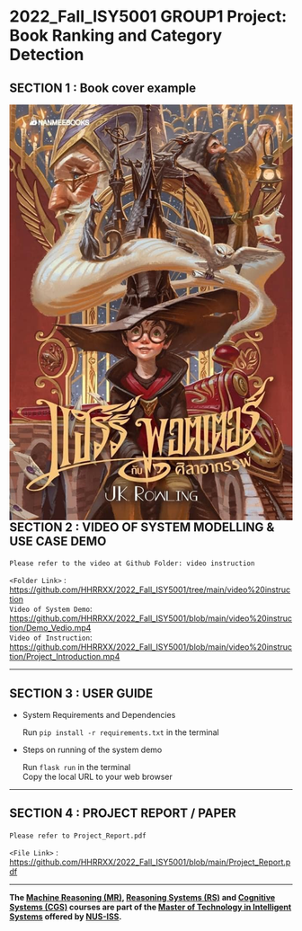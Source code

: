 # 2022_Fall_ISY5001 GROUP1 Project: Book Ranking and Category Detection

## SECTION 1 : Book cover example

<img src="static/images/HP.jpg"
     style="float: left; margin-right: 0px;" />

---  

## SECTION 2 : VIDEO OF SYSTEM MODELLING & USE CASE DEMO
`Please refer to the video at Github Folder: video instruction`

`<Folder Link>` : <https://github.com/HHRRXX/2022_Fall_ISY5001/tree/main/video%20instruction>  
`Video of System Demo`: https://github.com/HHRRXX/2022_Fall_ISY5001/blob/main/video%20instruction/Demo_Vedio.mp4  
`Video of Instruction`: https://github.com/HHRRXX/2022_Fall_ISY5001/blob/main/video%20instruction/Project_Introduction.mp4  

---

## SECTION 3 : USER GUIDE
- System Requirements and Dependencies  

    Run `pip install -r requirements.txt` in the terminal

- Steps on running of the system demo

    Run `flask run` in the terminal  
    Copy the local URL to your web browser

---
## SECTION 4 : PROJECT REPORT / PAPER
`Please refer to Project_Report.pdf`

`<File Link>` : <https://github.com/HHRRXX/2022_Fall_ISY5001/blob/main/Project_Report.pdf>

---

**The [Machine Reasoning (MR)](https://www.iss.nus.edu.sg/executive-education/course/detail/machine-reasoning "Machine Reasoning"), [Reasoning Systems (RS)](https://www.iss.nus.edu.sg/executive-education/course/detail/reasoning-systems "Reasoning Systems") and [Cognitive Systems (CGS)](https://www.iss.nus.edu.sg/executive-education/course/detail/cognitive-systems-sf "Cognitive Systems") courses are part of the [Master of Technology in Intelligent Systems](https://www.iss.nus.edu.sg/stackable-certificate-programmes/intelligent-systems "Intelligent Reasoning Systems") offered by [NUS-ISS](https://www.iss.nus.edu.sg "Institute of Systems Science, National University of Singapore").**
